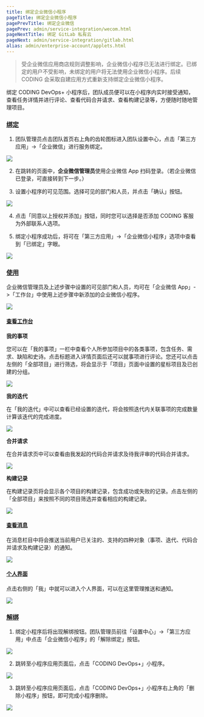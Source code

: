 ```yaml
---
title: 绑定企业微信小程序
pageTitle: 绑定企业微信小程序
pagePrevTitle: 绑定企业微信
pagePrev: admin/service-integration/wecom.html
pageNextTitle: 绑定 GitLab 私有云
pageNext: admin/service-integration/gitlab.html
alias: admin/enterprise-account/applets.html
---
```


> 受企业微信应用商店规则调整影响，企业微信小程序已无法进行绑定。已绑定的用户不受影响，未绑定的用户将无法使用企业微信小程序。后续 CODING 会采取自建应用方式重新支持绑定企业微信小程序。

绑定 CODING DevOps+ 小程序后，团队成员便可以在小程序内实时接受通知，查看任务详情并进行评论、查看代码合并请求、查看构建记录等，方便随时随地管理项目。

### [绑定](#bind)

1.  团队管理员点击团队首页右上角的齿轮图标进入团队设置中心，点击「第三方应用」→「企业微信」进行服务绑定。

![](https://help-assets.codehub.cn/enterprise/20210930171842.png)

2.  在跳转的页面中，**企业微信管理员**使用企业微信 App 扫码登录。（若企业微信已登录，可直接转到下一步。）

3.  设置小程序的可见范围。选择可见的部门和人员，并点击「确认」按钮。

![](https://help-assets.codehub.cn/enterprise/20210803113321.png)

4.  点击「同意以上授权并添加」按钮，同时您可以选择是否添加 CODING 客服为外部联系人选项。

5.  绑定小程序成功后，将可在「第三方应用」->「企业微信小程序」选项中查看到「已绑定」字眼。

![](https://help-assets.codehub.cn/enterprise/20210930171918.png)

### [使用](#use)

企业微信管理员及上述步骤中设置的可见部门和人员，均可在「企业微信 App」->「工作台」中使用上述步骤中新添加的企业微信小程序。

![](https://help-assets.codehub.cn/enterprise/20210803114140.png)

#### [查看工作台](#workspace)

**我的事项**

您可以在「我的事项」一栏中查看个人所参加项目中的各类事项，包含任务、需求、缺陷和史诗。点击标题进入详情页面后还可以就事项进行评论。您还可以点击左侧的「全部项目」进行筛选，将会显示于「项目」页面中设置的星标项目及已创建的分组。

![](https://help-assets.codehub.cn/enterprise/20200806102747.png)

**我的迭代**

在「我的迭代」中可以查看已经设置的迭代，将会按照迭代内关联事项的完成数量计算该迭代的完成进度。

![](https://help-assets.codehub.cn/enterprise/20200806103352.png)

**合并请求**

在合并请求页中可以查看由我发起的代码合并请求及待我评审的代码合并请求。

![](https://help-assets.codehub.cn/enterprise/20200731162326.png)

**构建记录**

在构建记录页将会显示各个项目的构建记录，包含成功或失败的记录。点击左侧的「全部项目」来按照不同的项目筛选并查看相应的构建记录。

![](https://help-assets.codehub.cn/enterprise/20200731162250.png)

#### [查看消息](#message)

在消息栏目中将会推送当前用户已关注的、支持的四种对象（事项、迭代、代码合并请求及构建记录）的通知。

![](https://help-assets.codehub.cn/enterprise/20200713162356.png)

#### [个人界面](#personal-interface)

点击右侧的「我」中就可以进入个人界面，可以在这里管理推送和通知。

![](https://help-assets.codehub.cn/enterprise/20200713165858.png)

### [解绑](#unbind)

1.  绑定小程序后将出现解绑按钮。团队管理员前往「设置中心」->「第三方应用」中点击「企业微信小程序」的「解除绑定」按钮。

![](https://help-assets.codehub.cn/enterprise/20210930172057.png)

2.  跳转至小程序应用页面后，点击「CODING DevOps+」小程序。

![](https://help-assets.codehub.cn/enterprise/20210803112902.png)

3.  跳转至小程序应用页面后，点击「CODING DevOps+」小程序右上角的「删除小程序」按钮，即可完成小程序删除。

![](https://help-assets.codehub.cn/enterprise/20210803113040.png)

